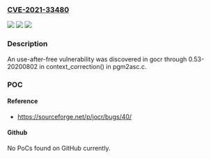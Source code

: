 ### [CVE-2021-33480](https://cve.mitre.org/cgi-bin/cvename.cgi?name=CVE-2021-33480)
![](https://img.shields.io/static/v1?label=Product&message=gocr&color=blue)
![](https://img.shields.io/static/v1?label=Version&message=n%2Fa&color=blue)
![](https://img.shields.io/static/v1?label=Vulnerability&message=CWE-416&color=brighgreen)

### Description

An use-after-free vulnerability was discovered in gocr through 0.53-20200802 in context_correction() in pgm2asc.c.

### POC

#### Reference
- https://sourceforge.net/p/jocr/bugs/40/

#### Github
No PoCs found on GitHub currently.

